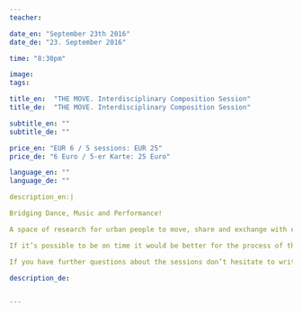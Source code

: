 ```yaml
---
teacher: 

date_en: "September 23th 2016"
date_de: "23. September 2016"

time: "8:30pm"

image: 
tags: 

title_en:  "THE MOVE. Interdisciplinary Composition Session"
title_de:  "THE MOVE. Interdisciplinary Composition Session"

subtitle_en: ""
subtitle_de: ""

price_en: "EUR 6 / 5 sessions: EUR 25"
price_de: "6 Euro / 5-er Karte: 25 Euro"

language_en: ""
language_de: ""

description_en:|

Bridging Dance, Music and Performance!

A space of research for urban people to move, share and exchange with each other. All dancers, movers, performers and musicians are welcome. The sessions are guided by the choreographer Jennifer Ocampo Monsalve who, together with URBANRAUM, is interested to offer a space to enrich our tools for improvisation, creation and composition. All levels are welcome!

If it’s possible to be on time it would be better for the process of the session but you can jump in as well in case you can’t make it on time. The session will finish at 10pm.

If you have further questions about the sessions don’t hesitate to write to the choreographer, Jennifer Ocampo Monsalve.

description_de:


---
```

